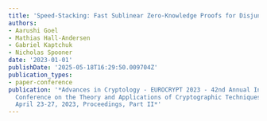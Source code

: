 ```yaml
---
title: 'Speed-Stacking: Fast Sublinear Zero-Knowledge Proofs for Disjunctions'
authors:
- Aarushi Goel
- Mathias Hall-Andersen
- Gabriel Kaptchuk
- Nicholas Spooner
date: '2023-01-01'
publishDate: '2025-05-18T16:29:50.009704Z'
publication_types:
- paper-conference
publication: '*Advances in Cryptology - EUROCRYPT 2023 - 42nd Annual International
  Conference on the Theory and Applications of Cryptographic Techniques, Lyon, France,
  April 23-27, 2023, Proceedings, Part II*'
---
```

